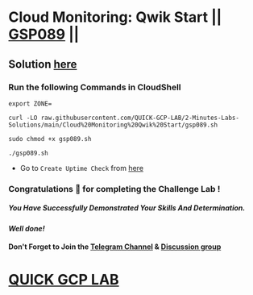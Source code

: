 # Cloud Monitoring: Qwik Start || [GSP089](https://www.cloudskillsboost.google/focuses/10599?parent=catalog) ||

## Solution [here]()

### Run the following Commands in CloudShell

```
export ZONE=
```
```
curl -LO raw.githubusercontent.com/QUICK-GCP-LAB/2-Minutes-Labs-Solutions/main/Cloud%20Monitoring%20Qwik%20Start/gsp089.sh

sudo chmod +x gsp089.sh

./gsp089.sh
```

* Go to `Create Uptime Check` from [here](https://console.cloud.google.com/monitoring/uptime/create?)

### Congratulations 🎉 for completing the Challenge Lab !

##### *You Have Successfully Demonstrated Your Skills And Determination.*

#### *Well done!*

#### Don't Forget to Join the [Telegram Channel](https://t.me/QuickGcpLab) & [Discussion group](https://t.me/QuickGcpLabChats)

# [QUICK GCP LAB](https://www.youtube.com/@quickgcplab)